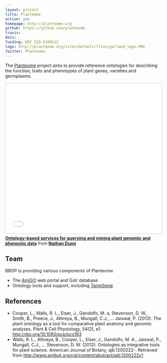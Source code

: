 ```yaml
---
layout: project
title: Planteome
active: yes
homepage: http://planteome.org
github: https://github.com/planteome
travis: 
docs:
funding: NSF ISO-1340112 
logo: http://planteome.org/sites/default/files/garland_logo.PNG
twitter: Planteome
---
```


The [Planteome](http://planteome.org) project aims to provide
reference ontologies for describing the function, traits and
phenotypes of plant genes, varieties and germplasms.

<iframe src="//www.slideshare.net/slideshow/embed_code/key/9GI087jccHnbRA" width="595" height="485" frameborder="0" marginwidth="0" marginheight="0" scrolling="no" style="border:1px solid #CCC; border-width:1px; margin-bottom:5px; max-width: 100%;" allowfullscreen> </iframe> <div style="margin-bottom:5px"> <strong> <a href="//www.slideshare.net/nathandunneugene/mon-am2-20601dunn51515" title="Ontology-based services for querying and mining plant genomic and phenomic data" target="_blank">Ontology-based services for querying and mining plant genomic and phenomic data</a> </strong> from <strong><a href="https://www.slideshare.net/nathandunneugene" target="_blank">Nathan Dunn</a></strong> </div>


## Team

BBOP is providing various components of Planteome

 - The [AmiGO](/software/amigo/) web portal and Golr database
 - Ontology tools and support, including [TermGenie](/software/termgenie/)

## References

 * Cooper, L., Walls, R. L., Elser, J., Gandolfo, M. a, Stevenson, D. W., Smith, B., Preece, J., Athreya, B., Mungall, C.J., … Jaiswal, P. (2013). The plant ontology as a tool for comparative plant anatomy and genomic analyses. Plant & Cell Physiology, 54(2), e1. http://doi.org/10.1093/pcp/pcs163
 * Walls, R. L., Athreya, B., Cooper, L., Elser, J., Gandolfo, M. A., Jaiswal, P., Mungall, C.J., … Stevenson, D. W. (2012). Ontologies as integrative tools for plant science. American Journal of Botany, ajb.1200222-. Retrieved from http://www.amjbot.org/cgi/content/abstract/ajb.1200222v1 

